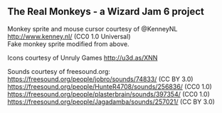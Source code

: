 The Real Monkeys - a Wizard Jam 6 project
-----------------------------------------
Monkey sprite and mouse cursor courtesy of @KenneyNL http://www.kenney.nl/  (CC0 1.0 Universal)  
Fake monkey sprite modified from above.  

Icons courtesy of Unruly Games http://u3d.as/XNN  

Sounds courtesy of freesound.org:  
https://freesound.org/people/jobro/sounds/74833/ (CC BY 3.0)  
https://freesound.org/people/HunteR4708/sounds/256836/ (CC0 1.0)  
https://freesound.org/people/plasterbrain/sounds/397354/ (CC0 1.0)  
https://freesound.org/people/Jagadamba/sounds/257021/ (CC BY 3.0)
